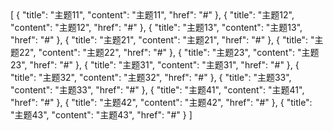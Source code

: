 <article class="center-layout" style="margin-top: 96px;">
<univ-topic-pane>
[
    {
        "title": "主题11",
        "content": "主题11",
        "href": "#"
    },
    {
        "title": "主题12",
        "content": "主题12",
        "href": "#"
    },
    {
        "title": "主题13",
        "content": "主题13",
        "href": "#"
    },
    {
        "title": "主题21",
        "content": "主题21",
        "href": "#"
    },
    {
        "title": "主题22",
        "content": "主题22",
        "href": "#"
    },
    {
        "title": "主题23",
        "content": "主题23",
        "href": "#"
    },
    {
        "title": "主题31",
        "content": "主题31",
        "href": "#"
    },
    {
        "title": "主题32",
        "content": "主题32",
        "href": "#"
    },
    {
        "title": "主题33",
        "content": "主题33",
        "href": "#"
    },
    {
        "title": "主题41",
        "content": "主题41",
        "href": "#"
    },
    {
        "title": "主题42",
        "content": "主题42",
        "href": "#"
    },
    {
        "title": "主题43",
        "content": "主题43",
        "href": "#"
    }
]
</univ-topic-pane>
</article>
